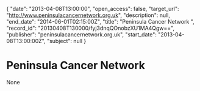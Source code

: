 {
  "date": "2013-04-08T13:00:00", 
  "open_access": false, 
  "target_url": "http://www.peninsulacancernetwork.org.uk", 
  "description": null, 
  "end_date": "2014-06-01T02:15:00Z", 
  "title": "Peninsula Cancer Network ", 
  "record_id": "20130408T130000/fyj3dnqQOnobzXU1MA4Qgw==", 
  "publisher": "peninsulacancernetwork.org.uk", 
  "start_date": "2013-04-08T13:00:00Z", 
  "subject": null
}

# Peninsula Cancer Network 

None